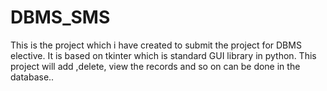 # DBMS_SMS
This is the project which i have created to submit the project for DBMS elective. It is based on tkinter which is standard GUI library in python. This project will add ,delete, view the records and so on can be done in the database..
